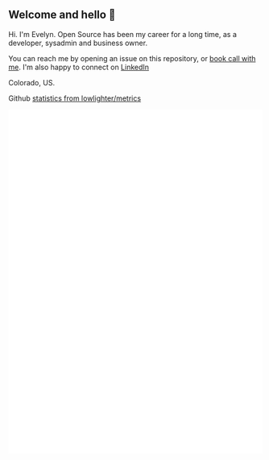 ## Welcome and hello 👋

Hi. I'm Evelyn. Open Source has been my career for a long time, as a developer, sysadmin and business owner.

You can reach me by opening an issue on this repository, or [book call with me](https://cal.com/evelynmitchell). I'm also happy to connect on [LinkedIn](https://www.linkedin.com/in/evelynmitchell/)

Colorado, US.

Github [statistics from lowlighter/metrics](https://github.com/lowlighter/metrics)

![m](github-metrics.svg)
